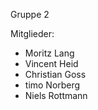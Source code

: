 Gruppe 2

Mitglieder:
* Moritz Lang
* Vincent Heid
* Christian Goss
* timo Norberg
* Niels Rottmann
